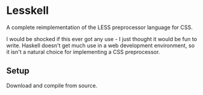 Lesskell
========

A complete reimplementation of the LESS preprocessor language for CSS.

I would be shocked if this ever got any use - I just thought it would
be fun to write. Haskell doesn't get much use in a web development
environment, so it isn't a natural choice for implementing a CSS
preprocessor.

Setup
-----

Download and compile from source.
